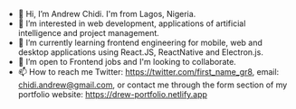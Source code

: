 - 👋 Hi, I’m Andrew Chidi. I'm from Lagos, Nigeria.
- 👀 I’m interested in web development, applications of artificial intelligence and project management.
- 🌱 I’m currently learning frontend engineering for mobile, web and desktop applications using React.JS, ReactNative and Electron.js. 
- 💞️ I’m open to Frontend jobs and I'm looking to collaborate.
- 📫 How to reach me Twitter: https://twitter.com/first_name_gr8, email: chidi.andrew@gmail.com, or contact me through the form section of my portfolio website: https://drew-portfolio.netlify.app 

<!---
drew-chidi/drew-chidi is a ✨ special ✨ repository because its `README.md` (this file) appears on your GitHub profile.
You can click the Preview link to take a look at your changes.
--->


<!-- [![trophy](https://github-profile-trophy.vercel.app/?username=drew-chidi)](https://github.com/ryo-ma/github-profile-trophy)
 -->
